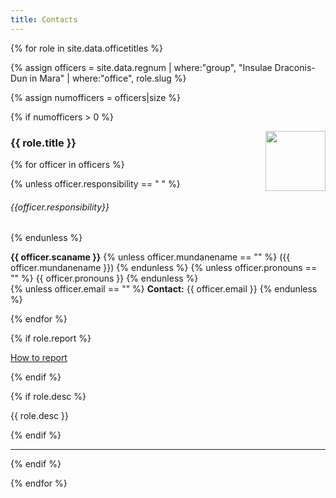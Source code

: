```yaml
---
title: Contacts
---
```


{% for role in site.data.officetitles %}

  {% assign officers = site.data.regnum | where:"group", "Insulae Draconis-Dun in Mara" | where:"office", role.slug %}

  {% assign numofficers = officers|size %}

  {% if numofficers > 0 %}
    
  <img src="{{ role.emblem }}" width="96" height="96" align="right">

  <h3>{{ role.title }}</h3>

  {% for officer in officers %}

  {% unless officer.responsibility == " " %}
  <h6>{{officer.responsibility}}</h6>
  {% endunless %}
  <p><strong>{{ officer.scaname }}</strong>
  {% unless officer.mundanename == "" %}
   ({{ officer.mundanename }})
  {% endunless %}
  {% unless officer.pronouns == "" %}
   <span class="text-muted">{{ officer.pronouns }}</span>
  {% endunless %}<br>
  {% unless officer.email == "" %}
    <strong>Contact:</strong> {{ officer.email }}
  {% endunless %}
  </p>

  {% endfor %}

  {% if role.report %}<p><a href="{{ role.report }}">How to report</a></p>{% endif %}
  
  {% if role.desc %}
  <p>
  {{ role.desc }}
  </p>
  {% endif %}

  <hr />

  {% endif %}

{% endfor %}

